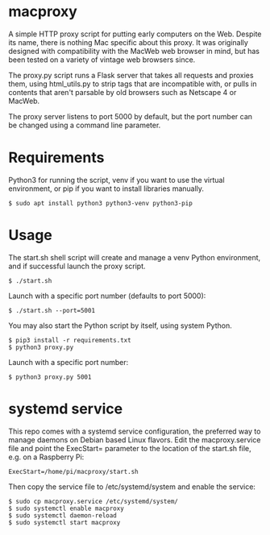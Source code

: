 macproxy
========

A simple HTTP proxy script for putting early computers on the Web. Despite its name, there is nothing Mac specific about this proxy. It was originally designed with compatibility with the MacWeb web browser in mind, but has been tested on a variety of vintage web browsers since.

The proxy.py script runs a Flask server that takes all requests and proxies them, using html_utils.py to strip tags that are incompatible with, or pulls in contents that aren't parsable by old browsers such as Netscape 4 or MacWeb.

The proxy server listens to port 5000 by default, but the port number can be changed using a command line parameter.

Requirements
============
Python3 for running the script, venv if you want to use the virtual environment, or pip if you want to install libraries manually.

```
$ sudo apt install python3 python3-venv python3-pip
```

Usage
=====
The start.sh shell script will create and manage a venv Python environment, and if successful launch the proxy script.

```
$ ./start.sh
```

Launch with a specific port number (defaults to port 5000):

```
$ ./start.sh --port=5001
```

You may also start the Python script by itself, using system Python.

```
$ pip3 install -r requirements.txt
$ python3 proxy.py
```

Launch with a specific port number:

```
$ python3 proxy.py 5001
```

systemd service
===============
This repo comes with a systemd service configuration, the preferred way to manage daemons on Debian based Linux flavors.
Edit the macproxy.service file and point the ExecStart= parameter to the location of the start.sh file, e.g. on a Raspberry Pi:

```
ExecStart=/home/pi/macproxy/start.sh
```

Then copy the service file to /etc/systemd/system and enable the service:

```
$ sudo cp macproxy.service /etc/systemd/system/
$ sudo systemctl enable macproxy
$ sudo systemctl daemon-reload
$ sudo systemctl start macproxy
```
